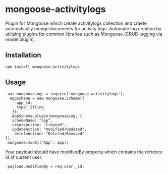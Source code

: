 # mongoose-activitylogs

Plugin for Mongoose which create activitylogs collection and craete automatically  mongo documents for activity logs.
Automate log creation by utilizing plugins for common libraries such as Mongoose (CRUD logging via model plugin).



## Installation

    npm install mongoose-activitylogs


## Usage

     var mongooseLogs = require('mongoose-activitylogs');
      AppSchema = new mongoose.Schema({
         app_id:
         type: String
       });
       AppSchema.plugin(mongooseLog, {
       schemaName: "app",
       createAction: "Created",
       updateAction: "modified/Updated",
        deleteAction: "Deleted/Removed"
    });
     mongoose.model('App', app);

Your payload should have modifiedBy property which contains the refrence id of current user.

     payload.modifiedBy = req.user._id;
